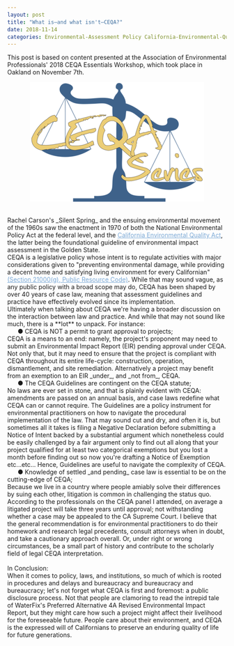 ```yaml
---
layout: post
title: "What is—and what isn't—CEQA?"
date: 2018-11-14
categories: Environmental-Assessment Policy California-Environmental-Quality-Act
---
```

<!-- excerpt -->
This post is based on content presented at the Association of Environmental Professionals' 2018 CEQA Essentials Workshop, which took place in Oakland on November 7th.

<style>
a.linked-text {
color : #7ba9d6;
}
a:hover.linked-text {
color : azure;
}
</style>

<p align = "center">
<a href="https://www.califaep.org/programs/ceqa-essentials-workshops" target= "_blank"><img src="/images/post_img/CEQASerieslogo.png" alt="CEQA Series" title="CEQA Series"/></a>
</p>


<br>
Rachel Carson&#39;s _Silent Spring_ and the ensuing environmental movement of the 1960s saw the enactment in 1970 of both the National Environmental Policy Act at the federal level, and the <a class = "linked-text" href="http://resources.ca.gov/ceqa/more/faq.html" target= "_blank">California Environmental Quality Act</a>, the latter being the foundational guideline of environmental impact assessment in the Golden State.

<br>
CEQA is a legislative policy whose intent is to regulate activities with major considerations given to &quot;preventing environmental damage, while providing a decent home and satisfying living environment for every Californian&quot; <a class = "linked-text" href="https://leginfo.legislature.ca.gov/faces/codes_displaySection.xhtml?lawCode=PRC&amp;sectionNum=21000" target= "_blank">(Section 21000(g), Public Resource Code)</a>. While that may sound vague, as any public policy with a broad scope may do, CEQA has been shaped by over 40 years of case law, meaning that assessment guidelines and practice have effectively evolved since its implementation.

<br>
Ultimately when talking about CEQA we&#39;re having a broader discussion on the interaction between law and practice. And while that may not sound like much, there is a **lot** to unpack. For instance:

<br>
&nbsp;&nbsp;&nbsp;&nbsp;&nbsp;&nbsp;● CEQA is NOT a permit to grant approval to projects;

<br>
CEQA is a means to an end: namely, the project&#39;s proponent may need to submit an Environmental Impact Report (EIR) pending approval under CEQA. Not only that, but it may need to ensure that the project is compliant with CEQA throughout its entire life-cycle: construction, operation, dismantlement, and site remediation. Alternatively a project may benefit from an exemption to an EIR _under_, and _not from_, CEQA.

<br>
&nbsp;&nbsp;&nbsp;&nbsp;&nbsp;&nbsp;● The CEQA Guidelines are contingent on the CEQA statute;

<br>
No laws are ever set in stone, and that is plainly evident with CEQA: amendments are passed on an annual basis, and case laws redefine what CEQA can or cannot require. The Guidelines are a policy instrument for environmental practitioners on how to navigate the procedural implementation of the law. That may sound cut and dry, and often it is, but sometimes all it takes is filing a Negative Declaration before submitting a Notice of Intent backed by a substantial argument which nonetheless could be easily challenged by a fair argument only to find out all along that your project qualified for at least two categorical exemptions but you lost a month before finding out so now you&#39;re drafting a Notice of Exemption etc...etc... Hence, Guidelines are useful to navigate the complexity of CEQA.

<br>
&nbsp;&nbsp;&nbsp;&nbsp;&nbsp;&nbsp;● Knowledge of settled _and pending_ case law is essential to be on the cutting-edge of CEQA;

<br>
Because we live in a country where people amiably solve their differences by suing each other, litigation is common in challenging the status quo. According to the professionals on the CEQA panel I attended, on average a litigated project will take three years until approval; not withstanding whether a case may be appealed to the CA Supreme Court. I believe that the general recommendation is for environmental practitioners to do their homework and research legal precedents, consult attorneys when in doubt, and take a cautionary approach overall. Or, under right or wrong circumstances, be a small part of history and contribute to the scholarly field of legal CEQA interpretation.


<br>
<br>
In Conclusion:

<br>
When it comes to policy, laws, and institutions, so much of which is rooted in procedures and delays and bureaucracy and bureaucracy and bureaucracy; let&#39;s not forget what CEQA is first and foremost: a public disclosure process. Not that people are clamoring to read the intrepid tale of WaterFix&#39;s Preferred Alternative 4A Revised Environmental Impact Report, but they might care how such a project might affect their livelihood for the foreseeable future. People care about their environment, and CEQA is the expressed will of Californians to preserve an enduring quality of life for future generations.
